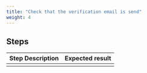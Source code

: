 ```yaml
---
title: "Check that the verification email is send"
weight: 4
---
```

## Steps
| Step Description | Expected result |
| ----- | ----- |
|  |  |
